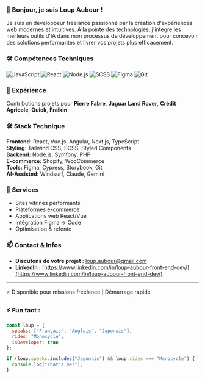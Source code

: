 ### 👋 Bonjour, je suis Loup Aubour !

Je suis un développeur freelance passionné par la création d'expériences web modernes et intuitives. À la pointe des technologies, j'intègre les meilleurs outils d'IA dans mon processus de développement pour concevoir des solutions performantes et livrer vos projets plus efficacement.

### 🛠️ Compétences Techniques

![JavaScript](https://img.shields.io/badge/JavaScript-F7DF1E?style=for-the-badge&logo=javascript&logoColor=black)
![React](https://img.shields.io/badge/React-20232A?style=for-the-badge&logo=react&logoColor=61DAFB)
![Node.js](https://img.shields.io/badge/Node.js-339933?style=for-the-badge&logo=nodedotjs&logoColor=white)
![SCSS](https://img.shields.io/badge/SCSS-CC6699?style=for-the-badge&logo=sass&logoColor=white)
![Figma](https://img.shields.io/badge/Figma-F24E1E?style=for-the-badge&logo=figma&logoColor=white)
![Git](https://img.shields.io/badge/Git-F05032?style=for-the-badge&logo=git&logoColor=white)

### 💼 Expérience

Contributions projets pour **Pierre Fabre**, **Jaguar Land Rover**, 
**Crédit Agricole**, **Quick**, **Fraikin**

### 🛠️ Stack Technique

**Frontend:** React, Vue.js, Angular, Next.js, TypeScript  
**Styling:** Tailwind CSS, SCSS, Styled Components  
**Backend:** Node.js, Symfony, PHP  
**E-commerce:** Shopify, WooCommerce  
**Tools:** Figma, Cypress, Storybook, Git  
**AI-Assisted:** Windsurf, Claude, Gemini

### 🎯 Services

- Sites vitrines performants
- Plateformes e-commerce
- Applications web React/Vue
- Intégration Figma → Code
- Optimisation & refonte

### 📫 Contact & Infos

- **Discutons de votre projet :** [loup.aubour@gmail.com](mailto:loup.aubour@gmail.com)
- **LinkedIn :** [https://www.linkedin.com/in/loup-aubour-front-end-dev/](https://www.linkedin.com/in/loup-aubour-front-end-dev/)

---

⭐️ Disponible pour missions freelance | Démarrage rapide

### ⚡ Fun fact : 

```javascript
const loup = {
  speaks: ["Français", "Anglais", "Japonais"],
  rides: "Monocycle",
  isDeveloper: true
};

if (loup.speaks.includes("Japonais") && loup.rides === "Monocycle") {
  console.log("That's me!");
}
